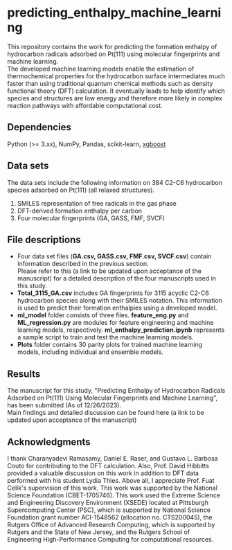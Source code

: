 # predicting_enthalpy_machine_learning
This repository contains the work for predicting the formation enthalpy of hydrocarbon radicals adsorbed on Pt(111) using molecular fingerprints and machine learning.  
The developed machine learning models enable the estimation of thermochemical properties for the hydrocarbon surface intermediates much faster than using traditional quantum chemical methods such as density functional theory (DFT) calculation. It eventually leads to help identify which species and structures are low energy and therefore more likely in complex reaction pathways with affordable computational cost.  

## Dependencies
Python (>= 3.xx), NumPy, Pandas, scikit-learn, [xgboost](https://xgboost.readthedocs.io/en/stable/python/)


## Data sets
The data sets include the following information on 384 C2-C6 hydrocarbon species adsorbed on Pt(111) (all relaxed structures).
1) SMILES representation of free radicals in the gas phase  
2) DFT-derived formation enthalpy per carbon  
3) Four molecular fingerprints (GA, GASS, FMF, SVCF)  

## File descriptions
- Four data set files (**GA.csv, GASS.csv, FMF.csv, SVCF.csv**) contain information described in the previous section.  
Please refer to this (a link to be updated upon acceptance of the manuscript) for a detailed description of the four manuscripts used in this study.  
- **Total_3115_GA.csv** includes GA fingerprints for 3115 acyclic C2-C6 hydrocarbon species along with their SMILES notation. This information is used to predict their formation enthalpies using a developed model.
- **ml_model** folder consists of three files. **feature_eng.py** and **ML_regression.py** are modules for feature engineering and machine learning models, respectively. **ml_enthalpy_prediction.ipynb** represents a sample script to train and test the machine learning models.
- **Plots** folder contains 30 parity plots for trained machine learning models, including individual and ensemble models.    

## Results
The manuscript for this study, "Predicting Enthalpy of Hydrocarbon Radicals Adsorbed on Pt(111) Using Molecular Fingerprints and Machine Learning", has been submitted (As of 12/26/2023).  
Main findings and detailed discussion can be found here (a link to be updated upon acceptance of the manuscript)

## Acknowledgments
I thank Charanyadevi Ramasamy, Daniel E. Raser, and Gustavo L. Barbosa Couto for contributing to the DFT calculation. Also, Prof. David Hibbitts provided a valuable discussion on this work in addition to DFT data performed with his student Lydia Thies. Above all, I appreciate Prof. Fuat Celik's supervision of this work.
This work was supported by the National Science Foundation (CBET-1705746). This work used the Extreme Science and Engineering Discovery Environment (XSEDE) located at Pittsburgh Supercomputing Center (PSC), which is supported by National Science Foundation grant number ACI-1548562 (allocation no. CTS200045), the Rutgers Office of Advanced Research Computing, which is supported by Rutgers and the State of New Jersey, and the Rutgers School of Engineering High-Performance Computing for computational resources.




